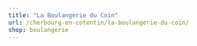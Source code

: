 ```yaml
---
title: "La Boulangerie du Coin"
url: /cherbourg-en-cotentin/la-boulangerie-du-coin/
shop: boulangerie
---
```

